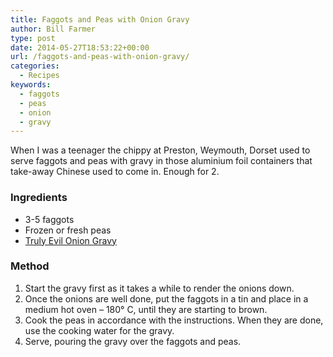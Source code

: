 ```yaml
---
title: Faggots and Peas with Onion Gravy
author: Bill Farmer
type: post
date: 2014-05-27T18:53:22+00:00
url: /faggots-and-peas-with-onion-gravy/
categories:
  - Recipes
keywords:
  - faggots
  - peas
  - onion
  - gravy
---
```


When I was a teenager the chippy at Preston, Weymouth, Dorset used to
serve faggots and peas with gravy in those aluminium foil containers
that take-away Chinese used to come in. Enough for 2.

### Ingredients

  * 3-5 faggots
  * Frozen or fresh peas
  * [Truly Evil Onion Gravy][1]

### Method

  1. Start the gravy first as it takes a while to render the onions down.
  2. Once the onions are well done, put the faggots in a tin and place
     in a medium hot oven &#8211; 180° C, until they are starting to
     brown.
  3. Cook the peas in accordance with the instructions. When they are
     done, use the cooking water for the gravy.
  4. Serve, pouring the gravy over the faggots and peas.

 [1]: truly-evil-onion-gravy
